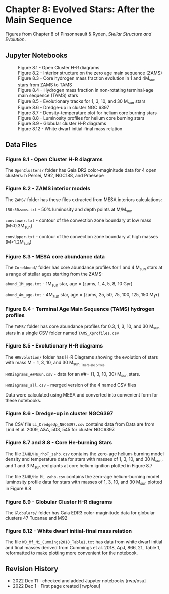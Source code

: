 # Chapter 8: Evolved Stars: After the Main Sequence

Figures from Chapter 8 of Pinsonneault & Ryden, *Stellar Structure and Evolution*.

## Jupyter Notebooks
<dl>
  <dd>Figure 8.1 - Open Cluster H-R diagrams
  <dd>Figure 8.2 - Interior structure on the zero age main sequence (ZAMS)
  <dd>Figure 8.3 - Core hydrogen mass fraction evolution in 1 and 4M<sub>sun</sub> stars from ZAMS to TAMS
  <dd>Figure 8.4 - Hydrogen mass fraction in non-rotating terminal-age main sequence (TAMS) stars
  <dd>Figure 8.5 - Evolutionary tracks for 1, 3, 10, and 30 M<sub>sun</sub> stars
  <dd>Figure 8.6 - Dredge-up in cluster NGC 6397
  <dd>Figure 8.7 - Density-temperature plot for helium core burning stars
  <dd>Figure 8.8 - Luminosity profiles for helium core burning stars
  <dd>Figure 8.9 - Globular cluster H-R diagrams
  <dd>Figure 8.12 - White dwarf initial-final mass relation
</dl>

## Data Files

### Figure 8.1 - Open Cluster H-R diagrams

The `OpenClusters/` folder has Gaia DR2 color-maginitude data for 4 open clusters: h Persei, M92, NGC188, and Praesepe

### Figure 8.2 - ZAMS interior models 

The `ZAMS/` folder has these files extracted from MESA interiors calculations:

`l50r50zams.txt` - 50% luminosity and depth points at M/M<sub>sun</sub>

`convLower.txt` - contour of the convection zone boundary at low mass (M<0.3M<sub>sun</sub>)

`convUpper.txt` - contour of the convection zone boundary at high masses (M>1.2M<sub>sun</sub>)

### Figure 8.3 - MESA core abundance data

The `CoreAbund/` folder has core abundance profiles for 1 and 4 M<sub>sun</sub> stars at a range
of stellar ages starting from the ZAMS:

`abund_1M_age.txt` - 1M<sub>sun</sub> star, age = (zams, 1, 4, 5, 8, 10 Gyr)

`abund_4m_age.txt` - 4M<sub>sun</sub> star, age = (zams, 25, 50, 75, 100, 125, 150 Myr)

### Figure 8.4 - Terminal Age Main Sequence (TAMS) hydrogen profiles

The `TAMS/` folder has core abundance profiles for 0.3, 1, 3, 10, and 30 M<sub>sun</sub> stars in a single CSV folder named `TAMS_Xprofiles.csv`

### Figure 8.5 - Evolutionary H-R diagrams

The `HREvolution/` folder has H-R Diagrams showing the evolution of stars with mass M = 1, 3, 10, and 30 M<sub>sun<sub>.  There are 5 files

`HRDiagrams_##Msun.csv` - data for an ##= (1, 3, 10, 30) M<sub>sun</sub> stars.

`HRDiagrams_all.csv` - merged version of the 4 named CSV files

Data were calculated using MESA and converted into convenient form for these notebooks.

### Figure 8.6 - Dredge-up in cluster NGC6397

The CSV file `Li_DredgeUp_NGC6397.csv` contains data from Data are from Lind et al. 2009, A&A, 503, 545 for cluster NGC6397.

### Figure 8.7 and 8.8 - Core He-burning Stars

The file `ZAHB/He_rhoT_zahb.csv` contains the zero-age helium-burning model density and temperature data for stars with masses of 1, 3, 10, and 30 M<sub>sun</sub>,
and 1 and 3 M<sub>sun</sub> red giants at core helium ignition plotted in Figure 8.7

The file `ZAHB/He_ML_zahb.csv` contains the zero-age helium-burning model luminosity profile data for stars with masses of 1, 3, 10, and 30 M<sub>sun</sub> plotted in
Figure 8.8

### Figure 8.9 - Globular Cluster H-R diagrams

The `Globulars/` folder has Gaia EDR3 color-maginitude data for globular clusters 47 Tucanae and M92

### Figure 8.12 - White dwarf initial-final mass relation

The file `WD_Mf_Mi_Cummings2018_Table1.txt` has data from white dwarf initial and final masses derived from Cummings et al. 2018, ApJ, 866, 21, Table 1, reformatted
to make plotting more convenient for the notebook.

## Revision History

 * 2022 Dec 11 - checked and added Jupyter notebooks [rwp/osu]
 * 2022 Dec 1 - First page created [rwp/osu]
